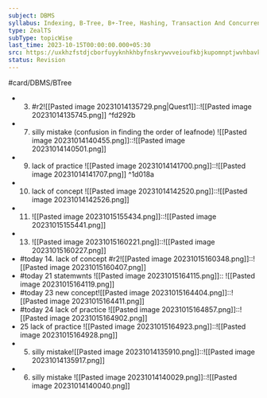 ```yaml
---
subject: DBMS
syllabus: Indexing, B-Tree, B+-Tree, Hashing, Transaction And Concurrency Control
type: ZealTS
subType: topicWise
last_time: 2023-10-15T00:00:00.000+05:30
src: https://uxkhzfstdjcborfuyyknhkhbyfnskrywvveioufkbjkupomnptjwvhbavkysuhi.vercel.app/solution.html?testId=631efedfa733d3d3b8fe44e3&test_id=24
status: Revision
---
```

#card/DBMS/BTree

- 3. #r2![[Pasted image 20231014135729.png|Quest1]]::![[Pasted image 20231014135745.png]] <!--SR:!2023-11-01,4,270-->
 ^fd292b
- 7. silly  mistake (confusion in finding the order of leafnode) ![[Pasted image 20231014140455.png]]::![[Pasted image 20231014140501.png]] <!--SR:!2023-11-01,3,250-->
- 9. lack of practice ![[Pasted image 20231014141700.png]]::![[Pasted image 20231014141707.png]] ^1d018a <!--SR:!2023-11-10,10,270-->
- 10. lack of concept ![[Pasted image 20231014142520.png]]::![[Pasted image 20231014142526.png]] <!--SR:!2023-11-09,9,270-->
- 11. ![[Pasted image 20231015155434.png]]::![[Pasted image 20231015155441.png]] <!--SR:!2023-11-13,13,270-->
- 13. ![[Pasted image 20231015160221.png]]::![[Pasted image 20231015160227.png]] <!--SR:!2023-11-01,4,270-->
- #today 14. lack of concept #r2![[Pasted image 20231015160348.png]]::![[Pasted image 20231015160407.png]]
- #today 21 statemwnts ![[Pasted image 20231015164115.png]]:: ![[Pasted image 20231015164119.png]]
- #today 23 new concept![[Pasted image 20231015164404.png]]::![[Pasted image 20231015164411.png]]
- #today 24 lack of practice ![[Pasted image 20231015164857.png]]::![[Pasted image 20231015164902.png]]
- 25 lack of practice ![[Pasted image 20231015164923.png]]::![[Pasted image 20231015164928.png]] <!--SR:!2023-11-01,3,250-->
- 5. silly mistake![[Pasted image 20231014135910.png]]::![[Pasted image 20231014135917.png]] <!--SR:!2023-11-01,4,270-->
- 6. silly mistake ![[Pasted image 20231014140029.png]]::![[Pasted image 20231014140040.png]] <!--SR:!2023-11-01,4,270-->
